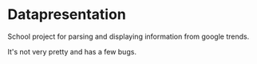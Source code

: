 # Datapresentation
School project for parsing and displaying information from google trends.

It's not very pretty and has a few bugs.
